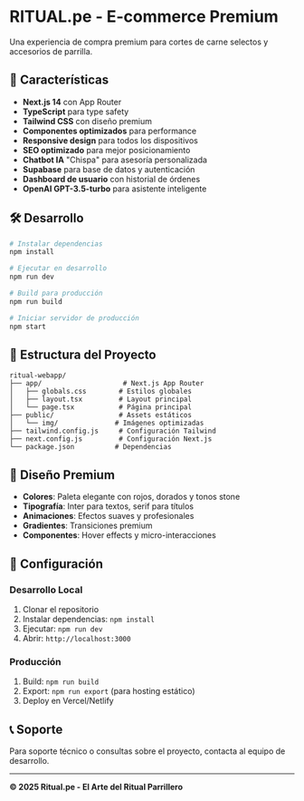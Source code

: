 # RITUAL.pe - E-commerce Premium

Una experiencia de compra premium para cortes de carne selectos y accesorios de parrilla.

## 🚀 Características

- **Next.js 14** con App Router
- **TypeScript** para type safety
- **Tailwind CSS** con diseño premium
- **Componentes optimizados** para performance
- **Responsive design** para todos los dispositivos
- **SEO optimizado** para mejor posicionamiento
- **Chatbot IA** "Chispa" para asesoría personalizada
- **Supabase** para base de datos y autenticación
- **Dashboard de usuario** con historial de órdenes
- **OpenAI GPT-3.5-turbo** para asistente inteligente

## 🛠️ Desarrollo

```bash
# Instalar dependencias
npm install

# Ejecutar en desarrollo
npm run dev

# Build para producción
npm run build

# Iniciar servidor de producción
npm start
```

## 📁 Estructura del Proyecto

```
ritual-webapp/
├── app/                    # Next.js App Router
│   ├── globals.css        # Estilos globales
│   ├── layout.tsx         # Layout principal
│   └── page.tsx           # Página principal
├── public/                # Assets estáticos
│   └── img/              # Imágenes optimizadas
├── tailwind.config.js     # Configuración Tailwind
├── next.config.js         # Configuración Next.js
└── package.json          # Dependencias
```

## 🎨 Diseño Premium

- **Colores**: Paleta elegante con rojos, dorados y tonos stone
- **Tipografía**: Inter para textos, serif para títulos
- **Animaciones**: Efectos suaves y profesionales
- **Gradientes**: Transiciones premium
- **Componentes**: Hover effects y micro-interacciones

## 🔧 Configuración

### Desarrollo Local
1. Clonar el repositorio
2. Instalar dependencias: `npm install`
3. Ejecutar: `npm run dev`
4. Abrir: `http://localhost:3000`

### Producción
1. Build: `npm run build`
2. Export: `npm run export` (para hosting estático)
3. Deploy en Vercel/Netlify

## 📞 Soporte

Para soporte técnico o consultas sobre el proyecto, contacta al equipo de desarrollo.

---

**© 2025 Ritual.pe - El Arte del Ritual Parrillero**
